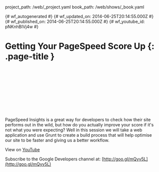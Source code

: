project_path: /web/_project.yaml
book_path: /web/shows/_book.yaml

{# wf_autogenerated #}
{# wf_updated_on: 2014-06-25T20:14:55.000Z #}
{# wf_published_on: 2014-06-25T20:14:55.000Z #}
{# wf_youtube_id: pNKnhBIVj4w #}

# Getting Your PageSpeed Score Up {: .page-title }


<div class="video-wrapper">
  <iframe class="devsite-embedded-youtube-video" data-video-id="pNKnhBIVj4w"
          data-autohide="1" data-showinfo="0" frameborder="0" allowfullscreen>
  </iframe>
</div>

PageSpeed Insights is a great way for developers to check how their site performs out in the wild, but how do you actually improve your score if it&#x27;s not what you were expecting? Well in this session we will take a web application and use Grunt to create a build process that will help optimise our site to be faster and giving us a better workflow.

View on [YouTube](https://youtu.be/pNKnhBIVj4w)

Subscribe to the Google Developers channel at: [http://goo.gl/mQyv5L](http://goo.gl/mQyv5L)
